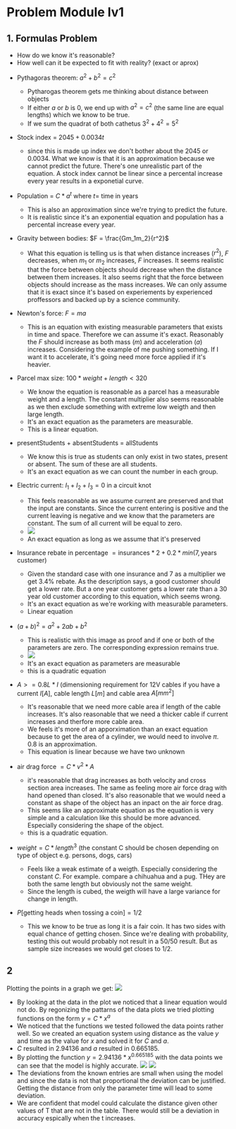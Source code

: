 # Problem Module lv1
## 1. Formulas Problem
- How do we know it's reasonable? 
- How well can it be expected to fit with reality? (exact or aprox)


* Pythagoras theorem: $a^2+b^2=c^2$

  - Pytharogas theorem gets me thinking about distance between objects
  - If either $a$ or $b$ is $0$, we end up with $a^2 = c^2$ (the same line are equal lengths) which we know to be true. 
  - If we sum the quadrat of both cathetus $3^2+4^2=5^2$

* Stock index = $2045 +0.0034t$
  - since this is made up index we don't bother about the $2045$ or $0.0034$. What we know is that it is an approximation because we cannot predict the future. There's one unrealistic part of the equation. A stock index cannot be linear since a percental increase every year results in a exponetial curve.
* Population = $C*a^t$ where $t =$ time in years
  - This is also an approximation since we're trying to predict the future.
  - It is realistic since it's an exponential equation and population has a percental increase every year. 
* Gravity between bodies: $F = \frac{Gm_1m_2}{r^2}$
  - What this equation is telling us is that when distance increases ($r^2$), $F$ decreases, when $m_1$ or $m_2$ increases, $F$ increases. It seems realistic that the force between objects should decrease when the distance between them increases. It also seems right that the force between objects should increase as the mass increases. We can only assume that it is exact since it's based on experiements by experienced proffessors and backed up by a science community.
* Newton's force: $F=ma$
    - This is an equation with existing measurable parameters that exists in time and space. Therefore we can assume it's exact. Reasonably the $F$ should increase as both mass ($m$) and acceleration ($a$) increases. Considering the example of me pushing something. If I want it to accelerate, it's going need more force applied if it's heavier. 
* Parcel max size: $100*weight+length < 320$
  - We know the equation is reasonable as a parcel has a measurable weight and a length. The constant multiplier also seems reasonable as we then exclude something with extreme low weigth and then large length.
  - It's an exact equation as the parameters are measurable.   
  - This is a linear equation.
* presentStudents + absentStudents = allStudents
  - We know this is true as students can only exist in two states, present or absent. The sum of these are all students.
  - It's an exact equation as we can count the number in each group.
* Electric current: $I_1 + I_2 + I_3 = 0$ in a circuit knot
    - This feels reasonable as we assume current are preserved and that the input are constants. Since the current entering is positive and the current leaving is negative and we know that the parameters are constant. The sum of all current will be equal to zero.
    - ![](circuit.png)
    - An exact equation as long as we assume that it's preserved
* Insurance rebate in percentage $=\text{insurances}*2 + 0.2*min(7, \text{years customer)}$
    - Given the standard case with one insurance and 7 as a multiplier we get $3.4$% rebate. As the description says, a good customer should get a lower rate. But a one year customer gets a lower rate than a 30 year old customer according to this equation, which seems wrong.
    - It's an exact equation as we're working with measurable parameters.
    - Linear equation
* $(a+b)^2=a^2+2ab+b^2$
  - This is realistic with this image as proof and if one or both of the parameters are zero. The corresponding expression remains true.
  - ![](ab2.png)
  - It's an exact equation as parameters are measurable
  - this is a quadratic equation
* $A>=0.8L*I$ (dimensioning requirement for 12V cables if you have a current $I[A]$, cable length $L[m]$ and cable area $A[mm^2]$
  - It's reasonable that we need more cable area if length of the cable increases. It's also reasonable that we need a thicker cable if current increases and therfore more cable area.
  - We feels it's more of an apporximation than an exact equation because to get the area of a cylinder, we would need to involve $π$. $0.8$ is an approximation.
  - This equation is linear because we have two unknown
* air drag force $= C* v^2 * A$
  - it's reasonable that drag increases as both velocity and cross section area increases. The same as feeling more air force drag with hand opened than closed. It's also reasonable that we would need a constant as shape of the object has an inpact on the air force drag. 
  - This seems like an approximate equation as the equation is very simple and a calculation like this should be more advanced. Especially considering the shape of the object.
  - this is a quadratic equation.
* $weight = C* length^3$  (the constant C should be chosen depending on type of object e.g. persons, dogs, cars)
  - Feels like a weak estimate of a weigth. Especially considering the constant $C$. For example. compare a chihuahua and a pug. THey are both the same length but obviously not the same weight.
  - Since the length is cubed, the weigth will have a large variance for change in length.
* $P[\text{getting heads when tossing a coin}] = 1/2$
  - This we know to be true as long it is a fair coin. It has two sides with equal chance of getting chosen. Since we're dealing with probability, testing this out would probably not result in a 50/50 result. But as sample size increases we would get closes to $1/2$.

## 2 
Plotting the points in a graph we get: 
![](graph2.png)
- By looking at the data in the plot we noticed that a linear equation would not do. By regonizing the pattarns of the data plots we tried plotting functions on the form $y = C * x ^ a$
- We noticed that the functions we tested followed the data points rather well. So we created an equation system using distance as the value $y$ and time as the value for $x$ and solved it for $C$ and $a$. 
- $C$ resulted in 2.94136 and $a$ resulted in 0.665185.
- By plotting the function $y = 2.94136* x^{0.665185}$ with the data points we can see that the model is highly accurate.
![](graph3.png)
![](graph4.png)
- The deviations from the known entries are small when using the model and since the data is not that proportional the deviation can be justified. Getting the distance from only the parameter time will lead to some deviation.
- We are confident that model could calculate the distance given other values of T that are not in the table. There would still be a deviation in accuracy espically when the t increases.  


